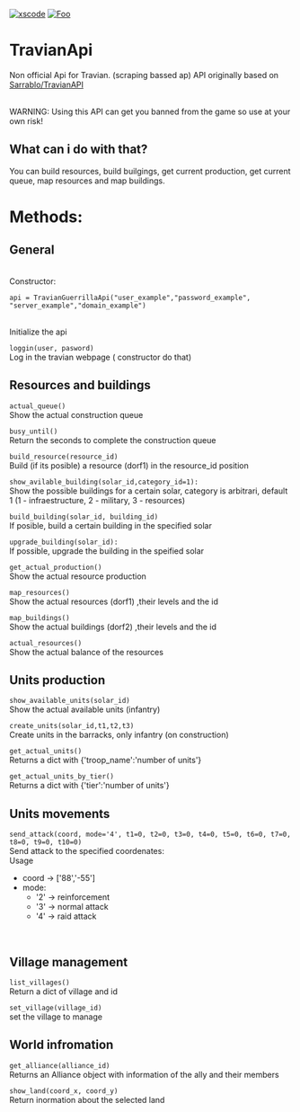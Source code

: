[![xscode](https://img.shields.io/badge/Available%20on-xs%3Acode-blue?style=?style=plastic&logo=appveyor&logo=data:image/png;base64,iVBORw0KGgoAAAANSUhEUgAAAEAAAABACAMAAACdt4HsAAAAGXRFWHRTb2Z0d2FyZQBBZG9iZSBJbWFnZVJlYWR5ccllPAAAAAZQTFRF////////VXz1bAAAAAJ0Uk5T/wDltzBKAAAAlUlEQVR42uzXSwqAMAwE0Mn9L+3Ggtgkk35QwcnSJo9S+yGwM9DCooCbgn4YrJ4CIPUcQF7/XSBbx2TEz4sAZ2q1RAECBAiYBlCtvwN+KiYAlG7UDGj59MViT9hOwEqAhYCtAsUZvL6I6W8c2wcbd+LIWSCHSTeSAAECngN4xxIDSK9f4B9t377Wd7H5Nt7/Xz8eAgwAvesLRjYYPuUAAAAASUVORK5CYII=)](https://xscode.com/bruno-robert/travianapi)
[![Foo](https://xscode.com/assets/promo-banner.svg)](https://xscode.com/bruno-robert/travianapi)
# TravianApi
Non official Api for Travian. (scraping bassed ap) 
API originally based on [Sarrablo/TravianAPI](https://github.com/Sarrablo/TravianApi)

<br/> WARNING: Using this API can get you banned from the game so use at your own risk!
 
## What can i do with that?
You can build resources, build builgings, get current production, get current queue, map resources and map buildings.

# Methods:

## General
<br/>
Constructor:<br/>

```api = TravianGuerrillaApi("user_example","password_example", "server_example","domain_example")```

<br/>Initialize the api<br/>

```loggin(user, pasword)```
<br/>Log in the travian webpage ( constructor do that)
<br/>

## Resources and buildings
```actual_queue()```
<br/>Show the actual construction queue
<br/>

```busy_until()```
<br/>Return the seconds to complete the construction queue
<br/>

```build_resource(resource_id)```
<br/> Build (if its posible) a resource (dorf1) in the resource_id position<br/>

```show_avilable_building(solar_id,category_id=1):```
<br/> Show the possible buildings for a certain solar, category is arbitrari, default 1 (1 - infraestructure, 2 - military, 3 - resources)<br/>

```build_building(solar_id, building_id)```
<br/> If posible, build a certain building in the specified solar <br/>

```upgrade_building(solar_id):```
<br/> If possible, upgrade the building in the speified solar<br/>

```get_actual_production()```
<br/> Show the actual resource production <br/>

```map_resources()```
<br/> Show the actual resources (dorf1) ,their levels and the id <br/>

```map_buildings()```
<br/> Show the actual buildings (dorf2) ,their levels and the id <br/>

```actual_resources()```
<br/> Show the actual balance of the resources <br/>

## Units production
```show_available_units(solar_id)```
<br/> Show the actual available units (infantry) <br/>

```create_units(solar_id,t1,t2,t3)```
<br/> Create units in the barracks, only infantry (on construction)<br/>

```get_actual_units()```
<br/> Returns a dict with {'troop_name':'number of units'}<br/>

```get_actual_units_by_tier()```
<br/> Returns a dict with {'tier':'number of units'}<br/>

## Units movements

```send_attack(coord, mode='4', t1=0, t2=0, t3=0, t4=0, t5=0, t6=0, t7=0, t8=0, t9=0, t10=0)```
<br/> Send attack to the specified coordenates:<br/>
Usage
 - coord -> ['88','-55']
 - mode:
   - '2' -> reinforcement
   - '3' -> normal attack
   - '4' -> raid attack
<br/>

## Village management
```list_villages()```
<br/> Return a dict of village and id<br/>

```set_village(village_id)```
<br/> set the village to manage <br/>

## World infromation
```get_alliance(alliance_id)```
<br/> Returns an Alliance object with information of the ally and their members <br/>

```show_land(coord_x, coord_y)```
<br/> Return inormation about the selected land <br/>
